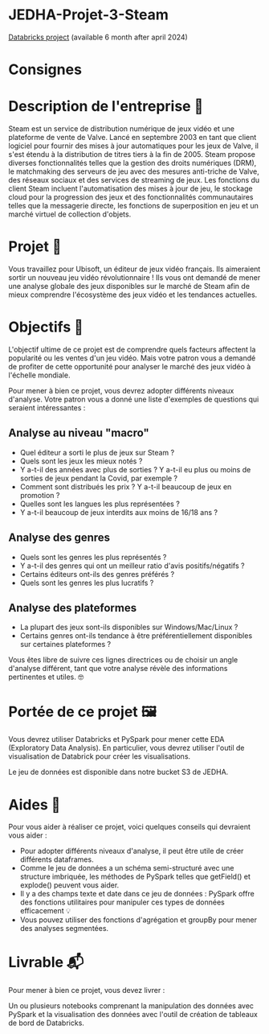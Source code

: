 # JEDHA-Projet-3-Steam


[Databricks project](https://databricks-prod-cloudfront.cloud.databricks.com/public/4027ec902e239c93eaaa8714f173bcfc/6106371456556455/388716807428450/6406407844062429/latest.html) (available 6 month after april 2024)


# Consignes

# Description de l'entreprise 📇
Steam est un service de distribution numérique de jeux vidéo et une plateforme de vente de Valve. Lancé en septembre 2003 en tant que client logiciel pour fournir des mises à jour automatiques pour les jeux de Valve, il s'est étendu à la distribution de titres tiers à la fin de 2005. Steam propose diverses fonctionnalités telles que la gestion des droits numériques (DRM), le matchmaking des serveurs de jeu avec des mesures anti-triche de Valve, des réseaux sociaux et des services de streaming de jeux. Les fonctions du client Steam incluent l'automatisation des mises à jour de jeu, le stockage cloud pour la progression des jeux et des fonctionnalités communautaires telles que la messagerie directe, les fonctions de superposition en jeu et un marché virtuel de collection d'objets.

# Projet 🚧
Vous travaillez pour Ubisoft, un éditeur de jeux vidéo français. Ils aimeraient sortir un nouveau jeu vidéo révolutionnaire ! Ils vous ont demandé de mener une analyse globale des jeux disponibles sur le marché de Steam afin de mieux comprendre l'écosystème des jeux vidéo et les tendances actuelles.

# Objectifs 🎯
L'objectif ultime de ce projet est de comprendre quels facteurs affectent la popularité ou les ventes d'un jeu vidéo. Mais votre patron vous a demandé de profiter de cette opportunité pour analyser le marché des jeux vidéo à l'échelle mondiale.

Pour mener à bien ce projet, vous devrez adopter différents niveaux d'analyse. Votre patron vous a donné une liste d'exemples de questions qui seraient intéressantes :

## Analyse au niveau "macro"

- Quel éditeur a sorti le plus de jeux sur Steam ?
- Quels sont les jeux les mieux notés ?
- Y a-t-il des années avec plus de sorties ? Y a-t-il eu plus ou moins de sorties de jeux pendant la Covid, par exemple ?
- Comment sont distribués les prix ? Y a-t-il beaucoup de jeux en promotion ?
- Quelles sont les langues les plus représentées ?
- Y a-t-il beaucoup de jeux interdits aux moins de 16/18 ans ?

## Analyse des genres

- Quels sont les genres les plus représentés ?
- Y a-t-il des genres qui ont un meilleur ratio d'avis positifs/négatifs ?
- Certains éditeurs ont-ils des genres préférés ?
- Quels sont les genres les plus lucratifs ?

## Analyse des plateformes

- La plupart des jeux sont-ils disponibles sur Windows/Mac/Linux ?
- Certains genres ont-ils tendance à être préférentiellement disponibles sur certaines plateformes ?

Vous êtes libre de suivre ces lignes directrices ou de choisir un angle d'analyse différent, tant que votre analyse révèle des informations pertinentes et utiles. 🤓

# Portée de ce projet 🖼️
Vous devrez utiliser Databricks et PySpark pour mener cette EDA (Exploratory Data Analysis). En particulier, vous devrez utiliser l'outil de visualisation de Databrick pour créer les visualisations.

Le jeu de données est disponible dans notre bucket S3 de JEDHA.

# Aides 🦮
Pour vous aider à réaliser ce projet, voici quelques conseils qui devraient vous aider :

- Pour adopter différents niveaux d'analyse, il peut être utile de créer différents dataframes.
- Comme le jeu de données a un schéma semi-structuré avec une structure imbriquée, les méthodes de PySpark telles que getField() et explode() peuvent vous aider.
- Il y a des champs texte et date dans ce jeu de données : PySpark offre des fonctions utilitaires pour manipuler ces types de données efficacement 💡
- Vous pouvez utiliser des fonctions d'agrégation et groupBy pour mener des analyses segmentées.

# Livrable 📬
Pour mener à bien ce projet, vous devez livrer :

Un ou plusieurs notebooks comprenant la manipulation des données avec PySpark et la visualisation des données avec l'outil de création de tableaux de bord de Databricks.
